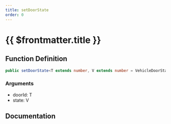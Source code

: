 ```yaml
---
title: setDoorState
order: 0
---
```


# {{ $frontmatter.title }}

## Function Definition

```ts
public setDoorState<T extends number, V extends number = VehicleDoorState>(doorId: T, state: V): void;
```

### Arguments

* doorId: T
* state: V

## Documentation

<!--@include: ./parts/setDoorState.md-->
